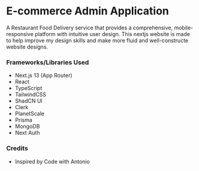 # E-commerce Admin Application

A Restaurant Food Delivery service that provides a comprehensive, mobile-responsive platform with intuitive user design. This nextjs website is made to help improve my design skills and make more fluid and well-constructe website designs.

### Frameworks/Libraries Used

- Next.js 13 (App Router)
- React
- TypeScript
- TailwindCSS
- ShadCN UI
- Clerk
- PlanetScale
- Prisma
- MongoDB
- Next Auth

### Credits

- Inspired by Code with Antonio
